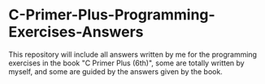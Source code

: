 # C-Primer-Plus-Programming-Exercises-Answers
This repository will include all answers written by me for the programming exercises in the book "C Primer Plus (6th)", some are totally written by myself, and some are guided by the answers given by the book.
